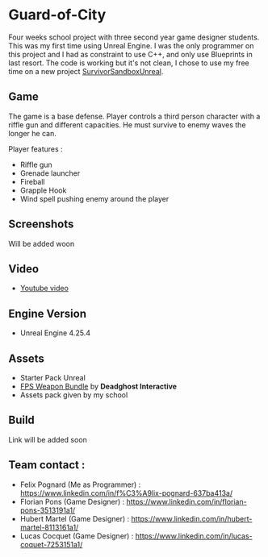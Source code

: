 # Guard-of-City

Four weeks school project with three second year game designer students. This was my first time using Unreal Engine.
I was the only programmer on this project and I had as constraint to use C++, and only use Blueprints in last resort.
The code is working but it's not clean, I chose to use my free time on a new project [SurvivorSandboxUnreal](https://github.com/FelixPog/SurvivorSandboxUnreal).

## Game

The game is a base defense.
Player controls a third person character with a riffle gun and different capacities.
He must survive to enemy waves the longer he can.

Player features :
- Riffle gun
- Grenade launcher
- Fireball
- Grapple Hook
- Wind spell pushing enemy around the player

## Screenshots

Will be added woon

## Video

- [Youtube video](https://www.youtube.com/watch?v=kX-qGeqIQfw)

## Engine Version

- Unreal Engine 4.25.4

## Assets 

- Starter Pack Unreal
- [FPS Weapon Bundle](https://www.unrealengine.com/marketplace/en-US/product/fps-weapon-bundle) by __Deadghost Interactive__
- Assets pack given by my school

## Build 

Link will be added soon

## Team contact : 

- Felix Pognard (Me as Programmer) : https://www.linkedin.com/in/f%C3%A9lix-pognard-637ba413a/
- Florian Pons (Game Designer) : https://www.linkedin.com/in/florian-pons-3513191a1/
- Hubert Martel (Game Designer) : https://www.linkedin.com/in/hubert-martel-8113161a1/
- Lucas Cocquet (Game Designer) : https://www.linkedin.com/in/lucas-coquet-7253151a1/

